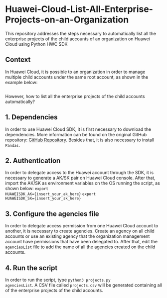 # Huawei-Cloud-List-All-Enterprise-Projects-on-an-Organization
This repository addresses the steps necessary to automatically list all the enterprise projects of the child accounts of an organization on Huawei Cloud using Python HWC SDK

## Context
In Huawei Cloud, it is possible to an organization in order to manage multiple child accounts under the same root account, as shown in the example below:

<img src="">

However, how to list all the enterprise projects of the child accounts automatically? 

## 1. Dependencies
In order to use Huawei Cloud SDK, it is first necessary to download the dependencies. More information can be found on the original GitHub repository: <a href="https://github.com/huaweicloud/huaweicloud-sdk-python-v3">GitHub Repository</a>. Besides that, it is also necessary to install <code>Pandas</code>.

## 2. Authentication
In order to delegate access to the Huawei account through the SDK, it is necessary to generate a AK/SK pair on Huawei Cloud console. After that, import the AK/SK as environment variables on the OS running the script, as shown below:
<code>export HUAWEISDK_AK={insert_your_ak_here}</code>
<code>export HUAWEISDK_SK={insert_your_sk_here}</code>

## 3. Configure the agencies file
In order to delegate access permission from one Huawei Cloud account to another, it is necessary to create agencies. Create an agency on all child accounts or use an existing agency that the organization management account have permissions that have been delegated to. After that, edit the <code>agenciesList</code> file to add the name of all the agencies created on the child accounts.

## 4. Run the script
In order to run the script, type <code>python3 projects.py agenciesList</code>. A CSV file called <code>projects.csv</code> will be generated containing all of the enterprise projects of the child accounts.
